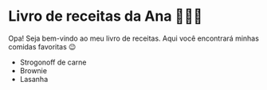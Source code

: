# Livro de receitas da Ana :woman_cook::fire:

Opa! Seja bem-vindo ao meu livro de receitas. Aqui você encontrará minhas comidas favoritas :wink:

- Strogonoff de carne
- Brownie
- Lasanha

